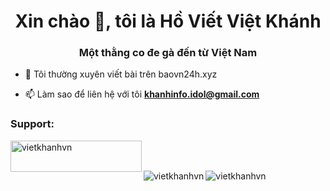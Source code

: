 <h1 align = "center"> Xin chào 👋, tôi là Hồ Viết Việt Khánh </h1>
<h3 align = "center"> Một thằng co đe gà đến từ Việt Nam </h3>

- 📝 Tôi thường xuyên viết bài trên baovn24h.xyz

- 📫 Làm sao để liên hệ với tôi **khanhinfo.idol@gmail.com**

<h3 align="left">Support:</h3>
<p><a href="https://www.buymeacoffee.com/vietkhanhvn"> <img align="left" src="https://cdn.buymeacoffee.com/buttons/v2/default-yellow.png" height="50" width="210" alt="vietkhanhvn" /></a></p><br><br>


<p><img align="left" src="https://github-readme-stats.vercel.app/api/top-langs?username=ngocminhvn&show_icons=true&locale=en&layout=compact" alt="vietkhanhvn" /></p>

<p><img align="left" src="https://github-readme-stats.vercel.app/api?username=ngocminhvn&show_icons=true&locale=en" alt="vietkhanhvn" /></p>

